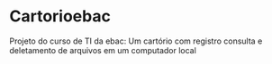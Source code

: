 # Cartorioebac
Projeto do curso de TI da ebac: Um cartório com registro consulta e deletamento de arquivos em um computador local
